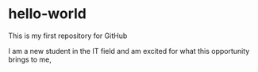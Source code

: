 # hello-world

This is my first repository for GitHub

I am a new student in the IT field and am excited for what this opportunity brings to me,
